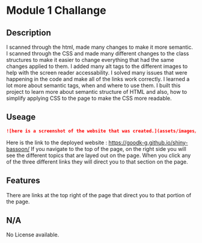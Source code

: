 # Module 1 Challange

## Description
I scanned through the html, made many changes to make it more semantic.
I scanned through the CSS and made many different changes to the class structures to make it easier to change everything that had the same changes applied to them.
I added many alt tags to the different images to help with the screen reader accessability.
I solved many issues that were happening in the code and make all of the links work correctly.
I learned a lot more about semantic tags, when and where to use them.
I built this project to learn more about semantic structure of HTML and also, how to simplify applying CSS to the page to make the CSS more readable. 


## Useage

```md
![here is a screenshot of the website that was created.](assets/images/Screenshot.png)
```
Here is the link to the deployed website : https://goodk-g.github.io/shiny-bassoon/
If you navigate to the top of the page, on the right side you will see the different topics that are layed out on the page.
When you click any of the three different links they will direct you to that section on the page.


## Features
There are links at the top right of the page that direct you to that portion of the page.

## N/A
No License available.
